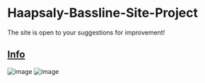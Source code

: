 # Haapsaly-Bassline-Site-Project
The site is open to your suggestions for improvement!

## [Info](https://github.com/DaniilProtogen/Haapsaly-Bassline-Site-Project/wiki#about-the-project)

![image](https://github.com/user-attachments/assets/75e74e0a-bd35-4ead-9f30-5ca58c4e0674)
![image](https://github.com/user-attachments/assets/8481212f-d71d-4729-afd3-80682af29b17)
